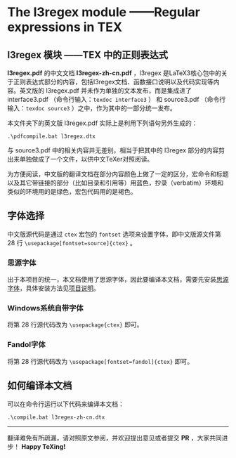 # The l3regex module ——Regular expressions in TEX
## l3regex 模块 ——TEX 中的正则表达式
**l3regex.pdf** 的中文文档 **l3regex-zh-cn.pdf** ，l3regex 是LaTeX3核心包中的关于正则表达式部分的内容，包括l3regex文档、函数接口说明以及代码实现等内容。英文版的 l3regex.pdf 并未作为单独的文本发布，而是集成进了 interface3.pdf （命令行输入：`texdoc interface3` ） 和 source3.pdf （命令行输入：`texdoc source3` ）之中，作为其中的一部分统一发布。

本文件夹下的英文版 l3regex.pdf 实际上是利用下列语句另外生成的：
```
.\pdfcompile.bat l3regex.dtx
```
与 source3.pdf 中的相关内容并无差别，相当于把其中的 l3regex 部分的内容剪出来单独做成了一个文件，以供中文TeXer对照阅读。

为方便阅读，中文版的翻译文档在部分内容颜色上做了一定的区分，宏命令和标题以及其它带链接的部分（比如目录和引用等）用蓝色，抄录（verbatim）环境和类似的环境用的是绿色，宏包代码用的是褐色。

## 字体选择
中文版源代码是通过 `ctex` 宏包的 `fontset` 选项来设置字体，即中文版源文件第 28 行 `\usepackage[fontset=source]{ctex}` 。
### 思源字体
出于本项目的统一，本文档使用了思源字体，因此要编译本文档，需要先安装[思源字体][1]，具体安装方法见[项目说明][2]。
### Windows系统自带字体
将第 28 行源代码改为 `\usepackage{ctex}` 即可。
### Fandol字体
将第 28 行源代码改为 `\usepackage[fontset=fandol]{ctex}` 即可。

## 如何编译本文档
可以在命令行运行以下代码来编译本文档：
```
.\compile.bat l3regex-zh-cn.dtx
```

---
翻译难免有所疏漏，请对照原文参阅，并欢迎提出意见或者提交 **PR** ，大家共同进步！
**Happy TeXing!**

[1]:https://texer.cn/wp-content/uploads/Source.rar
[2]:https://github.com/rockyzhz/latexdoc-chinese-translation#使用思源字体